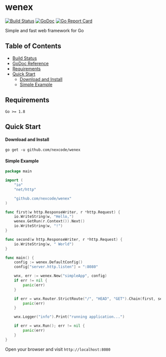# wenex

[![Build Status](https://api.travis-ci.org/nexcode/wenex.svg?branch=master)](https://travis-ci.org/nexcode/wenex)
[![GoDoc](https://godoc.org/github.com/nexcode/wenex?status.svg)](https://godoc.org/github.com/nexcode/wenex)
[![Go Report Card](https://goreportcard.com/badge/github.com/nexcode/wenex)](https://goreportcard.com/report/github.com/nexcode/wenex)

Simple and fast web framework for Go

## Table of Contents

* [Build Status](https://travis-ci.org/nexcode/wenex)
* [GoDoc Reference](https://godoc.org/github.com/nexcode/wenex)
* [Requirements](#requirements)
* [Quick Start](#quick-start)
  * [Download and Install](#download-and-install)
  * [Simple Example](#simple-example)

## Requirements

    Go >= 1.8

## Quick Start

#### Download and Install

    go get -u github.com/nexcode/wenex

#### Simple Example

```go
package main

import (
	"io"
	"net/http"

	"github.com/nexcode/wenex"
)

func first(w http.ResponseWriter, r *http.Request) {
	io.WriteString(w, "Hello,")
	wenex.GetRun(r.Context()).Next()
	io.WriteString(w, "!")
}

func second(w http.ResponseWriter, r *http.Request) {
	io.WriteString(w, " World")
}

func main() {
	config := wenex.DefaultConfig()
	config["server.http.listen"] = ":8080"

	wnx, err := wenex.New("simpleApp", config)
	if err != nil {
		panic(err)
	}

	if err = wnx.Router.StrictRoute("/", "HEAD", "GET").Chain(first, second); err != nil {
		panic(err)
	}

	wnx.Logger("info").Print("running application...")

	if err = wnx.Run(); err != nil {
		panic(err)
	}
}
```

Open your browser and visit `http://localhost:8080`

